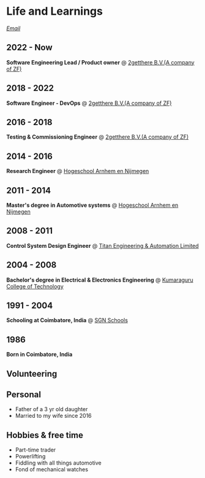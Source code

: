 # Life and Learnings

_[Email](mailto:vkarthikbalaji@gmail.com)_ 

## 2022 - Now

**Software Engineering Lead / Product owner** @ [2getthere B.V.(A company of ZF)](https://www.2getthere.eu//)

## 2018 - 2022

**Software Engineer - DevOps** @ [2getthere B.V.(A company of ZF)](https://www.2getthere.eu//)

## 2016 - 2018

**Testing & Commissioning Engineer** @ [2getthere B.V.(A company of ZF)](https://www.2getthere.eu//)

## 2014 - 2016

**Research Engineer** @ [Hogeschool Arnhem en Nijmegen](https://www.han.nl/onderzoek/lectoraten/lectoraat-han-automotive-research/)

## 2011 - 2014

**Master's degree in Automotive systems** @ [Hogeschool Arnhem en Nijmegen](https://www.han.nl/)

## 2008 - 2011

**Control System Design Engineer** @ [Titan Engineering & Automation Limited](https://www.titanteal.com/)

## 2004 - 2008

**Bachelor's degree in Electrical & Electronics Engineering** @ [Kumaraguru College of Technology](https://www.kct.ac.in/)

## 1991 - 2004

**Schooling at Coimbatore, India** @ [SGN Schools](https://www.srigopalnaiduschools.in/)

## 1986

**Born in Coimbatore, India**

## Volunteering

## Personal 
- Father of a 3 yr old daughter
- Married to my wife since 2016

## Hobbies & free time
- Part-time trader
- Powerlifting
- Fiddling with all things automotive
- Fond of mechanical watches
  



